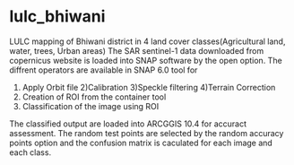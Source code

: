 # lulc_bhiwani
LULC mapping of Bhiwani district in 4 land cover classes(Agricultural land, water, trees, Urban areas)
The SAR sentinel-1 data downloaded from copernicus website is loaded into SNAP software by the open option.
The diffrent operators are available in SNAP 6.0 tool for
1) Apply Orbit file
2)Calibration
3)Speckle filtering
4)Terrain Correction
5) Creation of ROI from the container tool
6) Classification of the image using ROI

The classified output are loaded into ARCGGIS 10.4 for accuract assessment.
The random test points are selected by the random accuracy points option and the confusion matrix is caculated for each image and each class.
